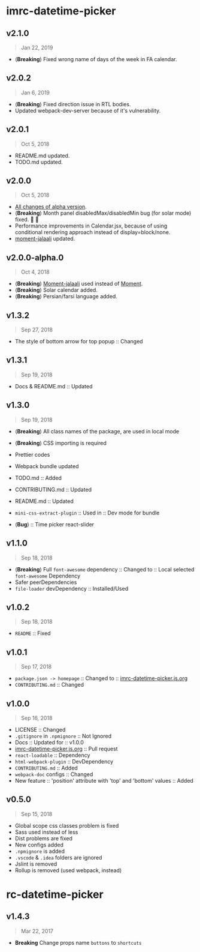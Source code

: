 # imrc-datetime-picker

## v2.1.0

> Jan 22, 2019

- (**Breaking**) Fixed wrong name of days of the week in FA calendar.

## v2.0.2

> Jan 6, 2019

- (**Breaking**) Fixed direction issue in RTL bodies.
- Updated webpack-dev-server because of it's vulnerability.

## v2.0.1

> Oct 5, 2018

- README.md updated.
- TODO.md updated.

## v2.0.0

> Oct 5, 2018

- [All changes of alpha version](#v200-alpha0).
- (**Breaking**) Month panel disabledMax/disabledMin bug (for solar mode) fixed. :bug: :gun:
- Performance improvements in Calendar.jsx, because of using conditional rendering approach instead of display=block/none.
- [moment-jalaali](https://npmjs.com/package/moment-jalaali) updated.

## v2.0.0-alpha.0

> Oct 4, 2018

- (**Breaking**) [Moment-jalaali](https://npmjs.com/package/moment-jalaali) used instead of [Moment](https://npmjs.com/package/moment).
- (**Breaking**) Solar calendar added.
- (**Breaking**) Persian/farsi language added.

## v1.3.2

> Sep 27, 2018

- The style of bottom arrow for top popup :: Changed

## v1.3.1

> Sep 19, 2018

- Docs & README.md :: Updated

## v1.3.0

> Sep 19, 2018

- (**Breaking**) All class names of the package, are used in local mode
- (**Breaking**) CSS importing is required
- Prettier codes
- Webpack bundle updated
- TODO.md :: Added
- CONTRIBUTING.md :: Updated
- README.md :: Updated
- `mini-css-extract-plugin` :: Used in :: Dev mode for bundle

- (**Bug**) :: Time picker react-slider

## v1.1.0

> Sep 18, 2018

- (**Breaking**) Full `font-awesome` dependency :: Changed to :: Local selected `font-awesome` Dependency
- Safer peerDependencies
- `file-loader` devDependency :: Installed/Used

## v1.0.2

> Sep 18, 2018

- `README` :: Fixed

## v1.0.1

> Sep 17, 2018

- `package.json -> homepage` :: Changed to :: [imrc-datetime-picker.js.org](https://imrc-datetime-picker.js.org)
- `CONTRIBUTING.md` :: Changed

## v1.0.0

> Sep 16, 2018

- LICENSE :: Changed
- `.gitignore` in `.npmignore` :: Not Ignored
- Docs :: Updated for :: v1.0.0
- [imrc-datetime-picker.js.org](https://imrc-datetime-picker.js.org) :: Pull request
- `react-loadable` :: Dependency
- `html-webpack-plugin` :: DevDependency
- `CONTRIBUTING.md` :: Added
- `webpack-doc` configs :: Changed
- New feature :: 'position' attribute with 'top' and 'bottom' values :: Added

## v0.5.0

> Sep 15, 2018

- Global scope css classes problem is fixed
- Sass used instead of less
- Dist problems are fixed
- New configs added
- `.npmignore` is added
- `.vscode` & `.idea` folders are ignored
- Jslint is removed
- Rollup is removed (used webpack, instead)

# rc-datetime-picker

## v1.4.3

> Mar 22, 2017

- **Breaking** Change props name `buttons` to `shortcuts`
